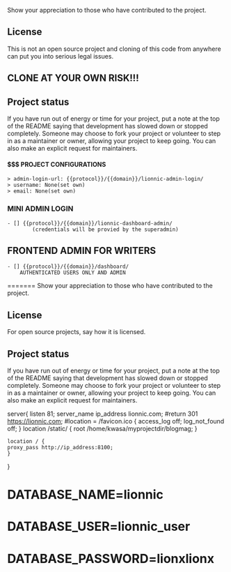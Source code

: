 Show your appreciation to those who have contributed to the project.

## License

This is not an open source project and cloning of this code from anywhere
can put you into serious legal issues.

## CLONE AT YOUR OWN RISK!!!

## Project status

If you have run out of energy or time for your project, put a note at the top of the README saying that development has slowed down or stopped completely. Someone may choose to fork your project or volunteer to step in as a maintainer or owner, allowing your project to keep going. You can also make an explicit request for maintainers.

#### $$$ PROJECT CONFIGURATIONS

    > admin-login-url: {{protocol}}/{{domain}}/lionnic-admin-login/
    > username: None(set own)
    > email: None(set own)

### MINI ADMIN LOGIN

    - [] {{protocol}}/{{domain}}/lionnic-dashboard-admin/
            (credentials will be provied by the superadmin)

## FRONTEND ADMIN FOR WRITERS

    - [] {{protocol}}/{{domain}}/dashboard/
        AUTHENTICATED USERS ONLY AND ADMIN

=======
Show your appreciation to those who have contributed to the project.

## License

For open source projects, say how it is licensed.

## Project status

If you have run out of energy or time for your project, put a note at the top of the README saying that development has slowed down or stopped completely. Someone may choose to fork your project or volunteer to step in as a maintainer or owner, allowing your project to keep going. You can also make an explicit request for maintainers.

server{
listen 81;
server_name ip_address lionnic.com;
#return 301 https://lionnic.com;
#location = /favicon.ico { access_log off; log_not_found off; }
location /static/ {
root /home/kwasa/myprojectdir/blogmag;
}

    location / {
    proxy_pass http://ip_address:8100;
    }

}

# DATABASE_NAME=lionnic

# DATABASE_USER=lionnic_user

# DATABASE_PASSWORD=lionxlionx
